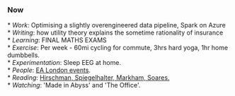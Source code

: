 <h3>Now</h3>
<div>	
	* <i>Work</i>: Optimising a slightly overengineered data pipeline, Spark on Azure<br>
	* <i>Writing</i>: how utility theory explains the sometime rationality of insurance <br>
	* <i>Learning</i>: FINAL MATHS EXAMS<br>
	<!-- grad-school-level discrete maths, linear algebra, GOFAI and deep learning. <br> -->
	* <i>Exercise</i>: Per week - 60mi cycling for commute, 3hrs hard yoga, 1hr home dumbbells.<br>
	* <i>Experimentation</i>: Sleep EEG at home.<br>
	* <i>People</i>: <a href="https://ealondon.com/events">EA London events</a>.<br>
	* <i>Reading</i>: <a href="https://www.goodreads.com/review/list/68316850-gavin?shelf=currently-reading">Hirschman, Spiegelhalter, Markham, Soares.</a><br>
	* <i>Watching</i>: 'Made in Abyss' and 'The Office'.
</div>